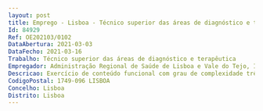 ```yaml
--- 
layout: post
title: Emprego - Lisboa - Técnico superior das áreas de diagnóstico e terapêutica
Id: 84929
Ref: OE202103/0102
DataAbertura: 2021-03-03
DataFecho: 2021-03-16
Trabalho: Técnico superior das áreas de diagnóstico e terapêutica
Empregador: Administração Regional de Saúde de Lisboa e Vale do Tejo, I.P.
Descricao: Exercício de conteúdo funcional com grau de complexidade três, correspondente à carreira de técnico superior das áreas de diagnóstico e terapêutica e categoria de técnico superior das áreas de diagnóstico e terapêutica, e conforme enunciado no artigo 9.º do Decreto Lei n.º 111 2017, de 31 de agosto, na área de Saúde Ambiental.
CodigoPostal: 1749-096 LISBOA
Concelho: Lisboa
Distrito: Lisboa
--- 
```

